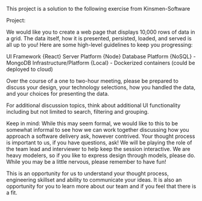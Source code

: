 This project is a solution to the following exercise from Kinsmen-Software

Project:

We would like you to create a web page that displays 10,000 rows of data in a grid.  The data itself, how it is presented, persisted, loaded, and served is all up to you!  Here are some high-level guidelines to keep you progressing:

UI Framework
{React}
Server Platform
{Node} 
Database Platform
{NoSQL} - MongoDB
Infrastructure/Platform
{Local} - Dockerized containers (could be deployed to cloud)

Over the course of a one to two-hour meeting, please be prepared to discuss your design, your technology selections, how you handled the data, and your choices for presenting the data.

For additional discussion topics, think about additional UI functionality including but not limited to search, filtering and grouping.

Keep in mind:
While this may seem formal, we would like to this to be somewhat informal to see how we can work together discussing how you approach a software delivery ask, however contrived.
Your thought process is important to us, if you have questions, ask!
We will be playing the role of the team lead and interviewer to help keep the session interactive. 
We are heavy modelers, so if you like to express design through models, please do.
While you may be a little nervous, please remember to have fun!

This is an opportunity for us to understand your thought process, engineering skillset and ability to communicate your ideas. It is also an opportunity for you to learn more about our team and if you feel that there is a fit.
